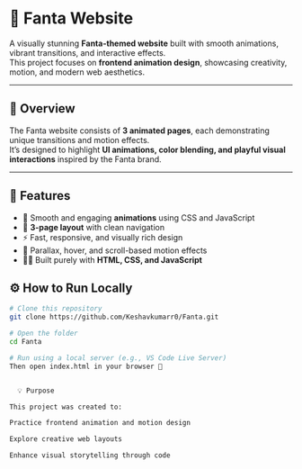 # 🌈 Fanta Website

A visually stunning **Fanta-themed website** built with smooth animations, vibrant transitions, and interactive effects.  
This project focuses on **frontend animation design**, showcasing creativity, motion, and modern web aesthetics.

---

## 🧩 Overview

The Fanta website consists of **3 animated pages**, each demonstrating unique transitions and motion effects.  
It’s designed to highlight **UI animations, color blending, and playful visual interactions** inspired by the Fanta brand.

---

## 🚀 Features

- 🎨 Smooth and engaging **animations** using CSS and JavaScript  
- 🧭 **3-page layout** with clean navigation  
- ⚡ Fast, responsive, and visually rich design  
- 💫 Parallax, hover, and scroll-based motion effects  
- 🧑‍💻 Built purely with **HTML, CSS, and JavaScript**


## ⚙️ How to Run Locally

```bash
# Clone this repository
git clone https://github.com/Keshavkumarr0/Fanta.git

# Open the folder
cd Fanta

# Run using a local server (e.g., VS Code Live Server)
Then open index.html in your browser 🎉


  💡 Purpose

This project was created to:

Practice frontend animation and motion design

Explore creative web layouts

Enhance visual storytelling through code

